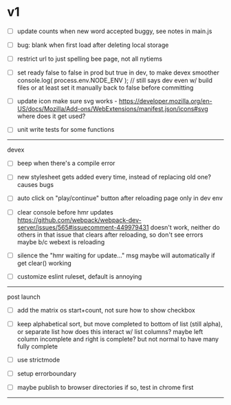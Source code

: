 # v1

- [ ] update counts when new word accepted
	buggy, see notes in main.js

- [ ] bug: blank when first load after deleting local storage

- [ ]  restrict url to just spelling bee page, not all nytiems

- [ ] set ready false to false in prod but true in dev, to make devex smoother
	console.log( process.env.NODE_ENV ); // still says dev even w/ build  files
	or at least set it manually back to false before committing

- [ ] update icon
		make sure svg works - https://developer.mozilla.org/en-US/docs/Mozilla/Add-ons/WebExtensions/manifest.json/icons#svg
		where does it get used?

- [ ] unit write tests for some functions

-------------------------------
devex

- [ ] beep when there's a compile error

- [ ] new stylesheet gets added every time, instead of replacing old one? causes bugs

- [ ] auto click on "play/continue" button after reloading page
	only in dev env

- [ ] clear console before hmr updates
	https://github.com/webpack/webpack-dev-server/issues/565#issuecomment-449979431 doesn't work, neither do others in that issue
		that clears after reloading, so don't see errors
	maybe b/c webext is reloading

- [ ] silence the "hmr waiting for update..." msg
	maybe will automatically if get clear() working

- [ ] customize eslint ruleset, default is annoying


-------------------------------

post launch

- [ ] add the matrix os start+count, not sure how to show checkbox

- [ ] keep alphabetical sort, but move completed to bottom of list (still alpha), or separate list
	how does this interact w/ list columns? maybe left column incomplete and right is complete? but not normal to have many fully complete

- [ ] use strictmode
- [ ] setup errorboundary

- [ ] maybe publish to browser directories
	if so, test in chrome first


-------------------------------
